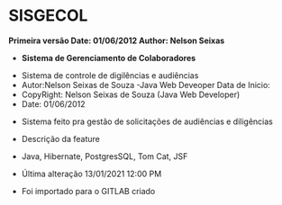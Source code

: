 # SISGECOL

 **Primeira versão   Date: 01/06/2012  Author: Nelson Seixas**

- **Sistema de Gerenciamento de Colaboradores**

 * Sistema de controle de digilências e audiências
 * Autor:Nelson Seixas de Souza -Java Web Deveoper Data de Inicio:
 * CopyRight: Nelson Seixas de Souza (Java Web Developer)
 * Date: 01/06/2012


- Sistema feito pra gestão de solicitações de audiências e diligências

- Descrição da feature

- Java, Hibernate, PostgresSQL, Tom Cat, JSF 

- Última alteração 13/01/2021 12:00 PM

- Foi importado para o GITLAB criado





